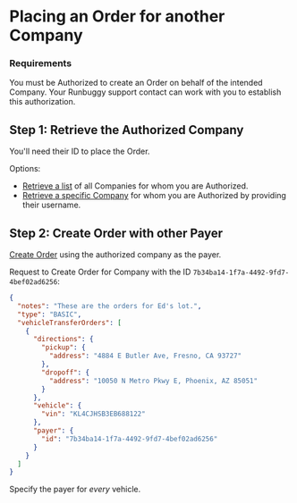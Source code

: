 # Placing an Order for another Company

### Requirements
You must be Authorized to create an Order on behalf of the intended Company. Your Runbuggy support contact
 can work with you to establish this authorization.

## Step 1: Retrieve the Authorized Company 
You'll need their ID to place the Order.

Options:
* [Retrieve a list](https://runbuggy.docs.stoplight.io/reference/companies/companies/getcompaniesthatauthorizedcompanyusingget) of all Companies for whom you are Authorized.
* [Retrieve a specific Company](https://runbuggy.docs.stoplight.io/reference/companies/companies/getcompaniesthatauthorizedcompanyidbyuseridusingget) for whom you are Authorized by providing their username.

## Step 2: Create Order with other Payer
[Create Order](https://runbuggy.docs.stoplight.io/reference/orders/orders/createorderusingpost) using the authorized
 company as the payer.

Request to Create Order for Company with the ID `7b34ba14-1f7a-4492-9fd7-4bef02ad6256`:
```json
{
  "notes": "These are the orders for Ed's lot.",
  "type": "BASIC",
  "vehicleTransferOrders": [
    {
      "directions": {
        "pickup": {
          "address": "4884 E Butler Ave, Fresno, CA 93727"
        },
        "dropoff": {
          "address": "10050 N Metro Pkwy E, Phoenix, AZ 85051"
        }
      },
      "vehicle": {
        "vin": "KL4CJHSB3EB688122"
      },
      "payer": {
        "id": "7b34ba14-1f7a-4492-9fd7-4bef02ad6256"
      }   
    }
  ]
}
```

Specify the payer for *every* vehicle.
